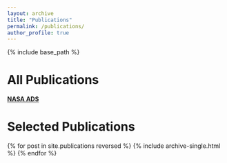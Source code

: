 ```yaml
---
layout: archive
title: "Publications"
permalink: /publications/
author_profile: true
---
```


{% include base_path %}

All Publications
================
**[NASA ADS](https://ui.adsabs.harvard.edu/search/q=orcid%3A0000-0001-8085-5890&sort=date+desc)**

Selected Publications
=====================
{% for post in site.publications reversed %}
  {% include archive-single.html %}
{% endfor %}
